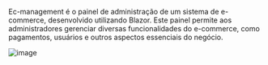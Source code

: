  Ec-management é o painel de administração de um sistema de e-commerce, desenvolvido utilizando Blazor. Este painel permite aos administradores gerenciar diversas funcionalidades do e-commerce, como pagamentos, usuários e outros aspectos essenciais do negócio.

![image](https://github.com/MariRodrigues/ec-management/assets/46384658/aba0ddaa-8f29-4ed3-a1a5-eb0c9b783449)


